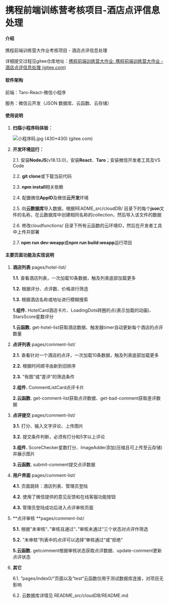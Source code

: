 # 携程前端训练营考核项目-酒店点评信息处理

#### 介绍
携程前端训练营大作业考核项目 - 酒店点评信息处理

详细提交过程见gitee仓库地址：[携程前端训练营大作业: 携程前端训练营大作业 - 酒店点评信息处理 (gitee.com)](https://gitee.com/eerk/ctrip-camp-finalwork)

#### 软件架构
前端：Taro-React-微信小程序

服务：微信云开发（JSON 数据库、云函数、云存储）

#### 使用说明

1. **扫描小程序码体验：**

   ![小程序码.jpg (430×430) (gitee.com)](https://gitee.com/eerk/ctrip-camp-finalwork/raw/master/README_src/imgs/小程序码.jpg)

2. **开发环境运行：**

   2.1. 安装**NodeJS**(v18.13.0)，安装**React**、**Taro**；安装微信开发者工具及VS Code

   2.2. **git clone**或下载当前代码

   2.3. **npm install**相关依赖

   2.4. 配置微信**AppID**及微信**云开发**环境

   2.5. 向**云数据库**导入数据，根据README_src/cloudDB/ 目录下的每个**json**文件的名称，在云数据库中创建相同名称的collection，然后导入该文件的数据

   2.6. 修改cloudfunctions/ 目录下所有云函数的云环境ID，然后在开发者工具中上传并部署

   2.7. **npm run dev:weapp**或**npm run build:weapp**运行项目


#### 主要页面功能及实现说明

1. **酒店列表** pages/hotel-list/

   **1.1.** 查看酒店列表，一次加载10条数据，触及列表底部加载更多

   **1.2.** 根据评分、点评数、价格进行筛选

   **1.3.** 根据酒店名称或地址进行模糊搜索

   **1.组件.** HotelCard酒店卡片、LoadingDots转圈的点(表示加载的动画)、StarsScore星数评分

   **1.云函数.** get-hotel-list获取酒店数据、触发器timer自动更新每个酒店的点评数量

2. **点评列表** pages/comment-list/

   **2.1.** 查看针对一个酒店的点评，一次加载10条数据，触及列表底部加载更多

   **2.2.** 根据时间顺寻由新到旧排序

   **2.3.** ”有图“或”差评“的筛选条件

   **2.组件.** CommentListCard点评卡片

   **2.云函数.** get-comment-list获取点评数据、get-bad-comment获取差评数据

3. **点评提交** pages/comment-list/

   **3.1.** 打分、输入文字评论、上传图片

   **3.2.** 提交条件判断，必须有打分和5字以上评论

   **3.组件.** ScoreChecker星数打分、ImageAdder添加(压缩且可上传至云存储)并展示图片

   **3.云函数.** submit-comment提交点评数据

4. **用户界面** pages/comment-list/

   **4.1.** 页面跳转：酒店列表、管理员登陆

   **4.2.** 使用了微信提供的意见反馈和在线客服功能按钮

   **4.3.** 管理员登陆成功后进入点评审核页面

5. **点评审核 **pages/comment-list/

   **5.1.** 根据”未审核“、”审核且通过“、”审核未通过“三个状态对点评作筛选

   **5.2.** ”未审核“列表中的点评可以选择”审核通过“或”拒绝“

   **5.云函数.** getcomment根据审核状态获取点评数据、update-comment更新点评状态

6. **其它**

   6.1. ”pages/index0/“页面以及”test“云函数仅用于测试数据库连接，对项目无影响

   6.2. 云数据库详情见 README_src/cloudDB/README.md
